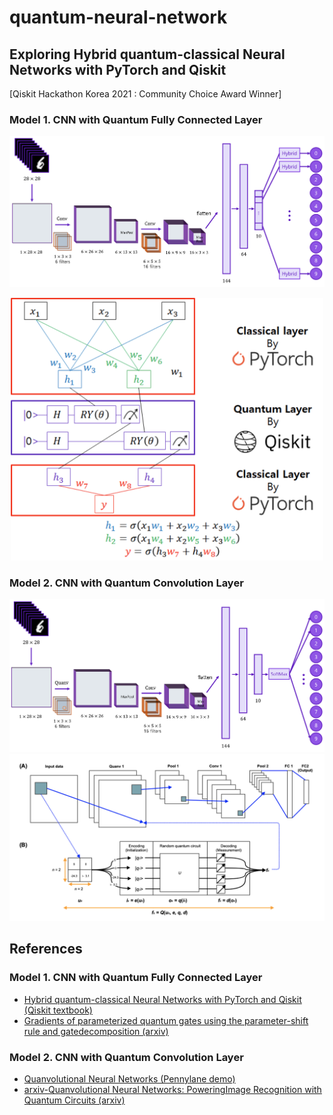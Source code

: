 # quantum-neural-network 
## Exploring Hybrid quantum-classical Neural Networks with PyTorch and Qiskit
[Qiskit Hackathon Korea 2021 : Community Choice Award Winner]


### Model 1. CNN with Quantum Fully Connected Layer
![](images/model1.png)

<p align="center">
<img src="images/hybrid.png" width="500">
</p>

### Model 2. CNN with Quantum Convolution Layer
![](images/model2.png)
![](images/quanv.png)



## References
### Model 1. CNN with Quantum Fully Connected Layer
- [Hybrid quantum-classical Neural Networks with PyTorch and Qiskit (Qiskit textbook)](https://qiskit.org/textbook/ch-machine-learning/machine-learning-qiskit-pytorch.html)
- [Gradients of parameterized quantum gates using the parameter-shift rule and gatedecomposition (arxiv)](https://arxiv.org/pdf/1905.13311.pdf)

### Model 2. CNN with Quantum Convolution Layer
- [Quanvolutional Neural Networks (Pennylane demo)](https://pennylane.ai/qml/demos/tutorial_quanvolution.html)
- [arxiv-Quanvolutional Neural Networks: PoweringImage Recognition with Quantum Circuits (arxiv)](https://arxiv.org/pdf/1904.04767.pdf)
